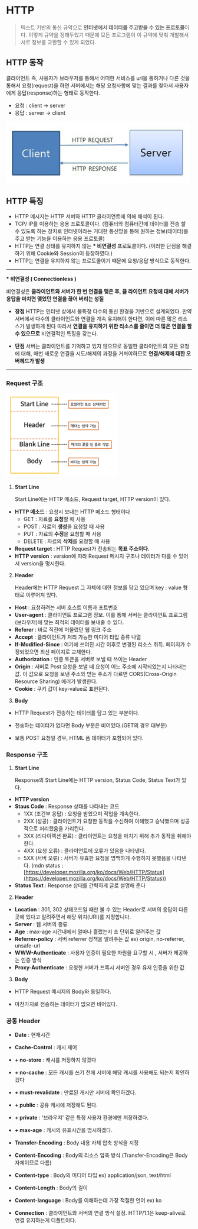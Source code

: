 # HTTP

> 텍스트 기반의 통신 규약으로 **인터넷에서 데이터를 주고받을 수 있는 프로토콜**이다.
> 이렇게 규약을 정해두었기 때문에 모든 프로그램이 이 규약에 맞춰 개발해서 서로 정보를 교환할 수 있게 되었다.

## **HTTP 동작**

클라이언트 즉, 사용자가 브라우저를 통해서 어떠한 서비스를 url을 통하거나 다른 것을 통해서 요청(request)을 하면 서버에서는 해당 요청사항에 맞는 결과를 찾아서 사용자에게 응답(response)하는 형태로 동작한다.

- 요청 : client -> server
- 응답 : server -> client

<img src="HTTP-images/Untitled.png" width="500">

## HTTP 특징

- HTTP 메시지는 HTTP 서버와 HTTP 클라이언트에 의해 해석이 된다.
- TCP/ IP를 이용하는 응용 프로토콜이다.
  (컴퓨터와 컴퓨터간에 데이터를 전송 할 수 있도록 하는 장치로 인터넷이라는 거대한 통신망을 통해 원하는 정보(데이터)를 주고 받는 기능을 이용하는 응용 프로토콜)
- HTTP는 연결 상태를 유지하지 않는 **\* 비연결성** 프로토콜이다.
  (이러한 단점을 해결하기 위해 Cookie와 Session이 등장하였다.)
- HTTP는 연결을 유지하지 않는 프로토콜이기 때문에 요청/응답 방식으로 동작한다.

---

**\* 비연결성 ( Connectionless )**

비연결성은 **클라이언트와 서버가 한 번 연결을 맺은 후, 클 라이언트 요청에 대해 서버가 응답을 마치면 맺었던 연결을 끊어 버리는 성질**

- **장점**
  HTTP는 인터넷 상에서 불특정 다수의 통신 환경을 기반으로 설계되었다.
  만약 서버에서 다수의 클라이언트와 연결을 계속 유지해야 한다면, 이에 따른 많은 리소스가 발생하게 된다
  따라서 **연결을 유지하기 위한 리소스를 줄이면 더 많은 연결을 할 수 있으므로** 비연결적인 특징을 갖는다.

- **단점**
  서버는 클라이언트를 기억하고 있지 않으므로 동일한 클라이언트의 모든 요청에 대해, 매번 새로운 연결을 시도/해제의 과정을 거쳐야하므로 **연결/해제에 대한 오버헤드가 발생**

---

### Request 구조

<img src="HTTP-images/Untitled%205.png" width="300">

1. **Start Line**

   Start Line에는 HTTP 메소드, Request target, HTTP version이 있다.

- **HTTP 메소드** : 요청시 보내는 HTTP 메소드 형태이다
  - GET : 자료를 **요청**할 때 사용
  - POST : 자료의 **생성**을 요청할 때 사용
  - PUT : 자료의 **수정**을 요청할 때 사용
  - DELETE : 자료의 **삭제**를 요청할 때 사용
- **Request target** : HTTP Request가 전송되는 **목표 주소이다.**
- **HTTP version** : version에 따라 Request 메시지 구조나 데이터가 다를 수 있어서 version을 명시한다.

2. **Header**

   Header에는 HTTP Request 그 자체에 대한 정보를 담고 있으며 key : value 형태로 이루어져 있다.

- **Host** : 요청하려는 서버 호스트 이름과 포트번호
- **User-agent** : 클라이언트 프로그램 정보. 이를 통해 서버는 클라이언트 프로그램(브라우저)에 맞는 최적의 데이터를 보내줄 수 있다.
- **Referer** : 바로 직전에 머물렀던 웹 링크 주소
- **Accept** : 클라이언트가 처리 가능한 미디어 타입 종류 나열
- **If-Modified-Since** : 여기에 쓰여진 시간 이후로 변경된 리소스 취득. 페이지가 수정되었으면 최신 페이지로 교체한다.
- **Authorization** : 인증 토큰을 서버로 보낼 때 쓰이는 Header
- **Origin** : 서버로 Post 요청을 보낼 때 요청이 어느 주소에 시작되었는지 나타내는 값. 이 값으로 요청을 보낸 주소와 받는 주소가 다르면 CORS(Cross-Origin Resource Sharing) 에러가 발생한다.
- **Cookie** : 쿠키 값이 key-value로 표현된다.

3. **Body**

- HTTP Request가 전송하는 데이터를 담고 있는 부분이다.

- 전송하는 데이터가 없다면 Body 부분은 비어있다.(GET의 경우 대부분)

- 보통 POST 요청일 경우, HTML 폼 데이터가 포함되어 있다.

### Response 구조

1. **Start Line**

   Response의 Start Line에는 HTTP version, Status Code, Status Text가 있다.

- **HTTP version**
- **Staus Code** : Response 상태를 나타내는 코드
  - 1XX (조건부 응답) : 요청을 받았으며 작업을 계속한다.
  - 2XX (성공) : 클라이언트가 요청한 동작을 수신하여 이해했고 승낙했으며 성공적으로 처리했음을 가리킨다.
  - 3XX (리다이렉션 완료) : 클라이언트는 요청을 마치기 위해 추가 동작을 취해야 한다.
  - 4XX (요청 오류) : 클라이언트에 오류가 있음을 나타낸다.
  - 5XX (서버 오류) : 서버가 유효한 요청을 명백하게 수행하지 못했음을 나타낸다.
    (mdn status : [https://developer.mozilla.org/ko/docs/Web/HTTP/Status](https://developer.mozilla.org/ko/docs/Web/HTTP/Status))
- **Status Text** : Response 상태를 간략하게 글로 설명해 준다

2. **Header**

- **Location** : 301, 302 상태코드일 때만 볼 수 있는 Header로 서버의 응답이 다른 곳에 있다고 알려주면서 해당 위치(URI)를 지정합니다.
- **Server** : 웹 서버의 종류
- **Age** : max-age 시간내에서 얼마나 흘렀는지 초 단위로 알려주는 값
- **Referrer-policy** : 서버 referrer 정책을 알려주는 값 ex) origin, no-referrer, unsafe-url
- **WWW-Authenticate** : 사용자 인증이 필요한 자원을 요구할 시 , 서버가 제공하는 인증 방식
- **Proxy-Authenticate** : 요청한 서버가 프록시 서버인 경우 유저 인증을 위한 값

3. **Body**

- HTTP Request 메시지의 Body와 동일하다.

- 마찬가지로 전송하는 데이터가 없으면 비어있다.

### **공통 Header**

- **Date** : 현재시간

- **Cache-Control** : 캐시 제어

- **+ no-store** : 캐시를 저장하지 않겠다

- **+ no-cache** : 모든 캐시를 쓰기 전에 서버에 해당 캐시를 사용해도 되는지 확인하겠다

- **+ must-revalidate** : 만료된 캐시만 서버에 확인하겠다.

- **+ public** : 공유 캐시에 저장해도 된다.

- **+ private** : '브라우저' 같은 특정 사용자 환경에만 저장하겠다.

- **+ max-age** : 캐시의 유효시간을 명시하겠다.

- **Transfer-Encoding** : Body 내용 자체 압축 방식을 지정

- **Content-Encoding** : Body의 리소스 압축 방식 (Transfer-Encoding은 Body 자체이므로 다름)

- **Content-type** : Body의 미디어 타입 ex) application/json, text/html

- **Content-Length** : Body의 길이

- **Content-language** : Body를 이해하는데 가장 적절한 언어 ex) ko

- **Connection** : 클라이언트와 서버의 연결 방식 설정. HTTP/1.1은 keep-alive로 연결 유지하는게 디폴트이다.
